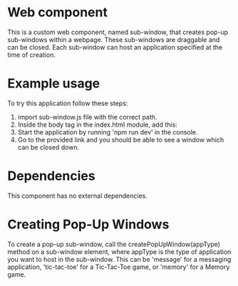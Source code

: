 # <sub-window> Web component

This is a custom web component, named sub-window, that creates pop-up sub-windows within a webpage. These sub-windows are draggable and can be closed. Each sub-window can host an application specified at the time of creation.

# Example usage 

To try this application follow these steps:
1. import sub-window.js file with the correct path.
2. Inside the body tag in the index.html module, add this: <sub-window>
3. Start the application by running 'npm run dev' in the console.
4. Go to the provided link and you should be able to see a window which can be closed down.

# Dependencies

This component has no external dependencies.

# Creating Pop-Up Windows

To create a pop-up sub-window, call the createPopUpWindow(appType) method on a sub-window element, where appType is the type of application you want to host in the sub-window. This can be 'message' for a messaging application, 'tic-tac-toe' for a Tic-Tac-Toe game, or 'memory' for a Memory game.